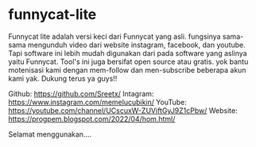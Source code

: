 # funnycat-lite

Funnycat lite adalah versi keci dari Funnycat yang asli. fungsinya sama-sama mengunduh video dari website instagram, facebook, dan youtube. Tapi software ini lebih mudah digunakan dari pada software yang aslinya yaitu Funnycat. Tool's ini juga bersifat open source atau gratis. yok bantu motenisasi kami dengan mem-follow dan men-subscribe beberapa akun kami yak.
Dukung terus ya guys!!

 Github:
        https://github.com/Sreetx/
 Intagram:
        https://www.instagram.com/memelucubikin/
 YouTube:
        https://youtube.com/channel/UCscuxW-ZUViftGyJ9Z1cPbw/
 Website:
        https://progpem.blogspot.com/2022/04/hom.html/
	
Selamat menggunakan....
